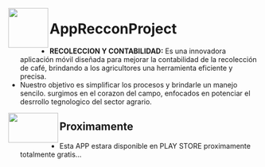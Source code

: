 <a href="https://github.com/rojas05/AppRecconProject"><img src="https://github.com/rojas05/AppRecconProject/blob/Develop/app/src/main/res/drawable/reccon_splash.jpg" align="left" height="80" width="80" ></a>

# AppRecconProject
- **RECOLECCION Y CONTABILIDAD:** Es una innovadora aplicación móvil diseñada para mejorar la contabilidad de la recolección de café, brindando a los agricultores una herramienta eficiente y precisa.
- Nuestro objetivo es simplificar los procesos y brindarle un manejo sencilo. surgimos en el corazon del campo, enfocados en potenciar el desrrollo tegnologico del sector agrario.
  
 <a href="https://github.com/rojas05/AppRecconProject"><img src="https://upload.wikimedia.org/wikipedia/commons/7/78/Google_Play_Store_badge_EN.svg" align="left" height="60" width="100" ></a>

## Proximamente
- Esta APP estara disponible en PLAY STORE proximamente totalmente gratis...
